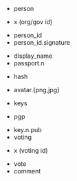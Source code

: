 * person
 - x (org/gov id)
  * person\_id
  * person\_id.signature
 - display\_name
 - passport.n
  * hash
 - avatar.{png,jpg}
* keys
 - pgp
  * key.n.pub
* voting
 - x (voting id)
  * vote
  * comment
